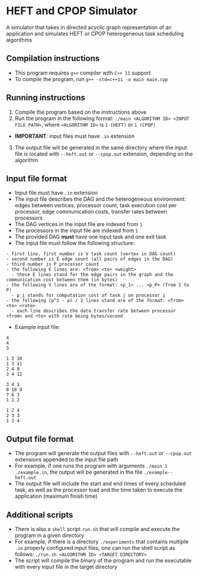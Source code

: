 # HEFT and CPOP Simulator

A simulator that takes in directed acyclic graph representation of an application and simulates HEFT or CPOP heterogeneous task scheduling algorithms

## Compilation instructions

- This program requires `g++` compiler with `C++ 11` support
- To compile the program, run `g++ -std=c++11 -o main main.cpp`

## Running instructions

1. Compile the program based on the instructions above
2. Run the program in the following format: `./main <ALGORITHM ID> <INPUT FILE PATH>`, where `<ALGORITHM ID>` is `1 (HEFT)` or `1 (CPOP)`
  - __IMPORTANT__: input files must have `.in` extension
3. The output file will be generated in the same directory where the input file is located with `--heft.out` or `--cpop.out` extension, depending on the algorithm

## Input file format

- Input file must have `.in` extension
- The input file describes the DAG and the heterogeneous environment: edges between vertices, processor count, task execution cost per processor, edge communication costs, transfer rates between processors
- The DAG vertices in the input file are indexed from `1`
- The processors in the input file are indexed from `1`
- The provided DAG __must__ have one input task and one exit task
- The input file must follow the following structure:
```
- first line, first number is V task count (vertex in DAG count)
- second number is E edge count (all pairs of edges in the DAG)
- third number is P processor count
- the following E lines are: <from> <to> <weight>
  - these E lines stand for the edge pairs in the graph and the communication cost between them (in bytes)
- the following V lines are of the format: <p_1> ... <p_P> (from 1 to P)
  - p_i stands for computation cost of task j on processor i
- the following (p^2 - p) / 2 lines stand are of the format: <from> <to> <rate>
  - each line describes the data transfer rate between processor <from> and <to> with rate being bytes/second
```
- Example input file:
```
4
4
3

1 2 10
1 3 11
2 4 8
3 4 12

3 4 1
8 10 9
7 6 3
1 1 2

1 2 4
2 3 3
1 3 4
```

## Output file format

- The program will generate the output files with `--heft.out` or `--cpop.out` extensions appended to the input file path
- For example, if one runs the program with arguments `./main 1 ./example.in`, the output will be generated in the file `./example--heft.out`
- The output file will include the start and end times of every scheduled task, as well as the processor load and the time taken to execute the application (maximum finish time)

## Additional scripts

- There is also a `shell` script `run.sh` that will compile and execute the program in a given directory
- For example, if there is a directory `./experiments` that contains multiple `.in` properly configured input files, one can run the shell script as follows: `./run.sh <ALGORITHM ID> <TARGET DIRECTORY>`
- The script will compile the binary of the program and run the executable with every input file in the target directory

